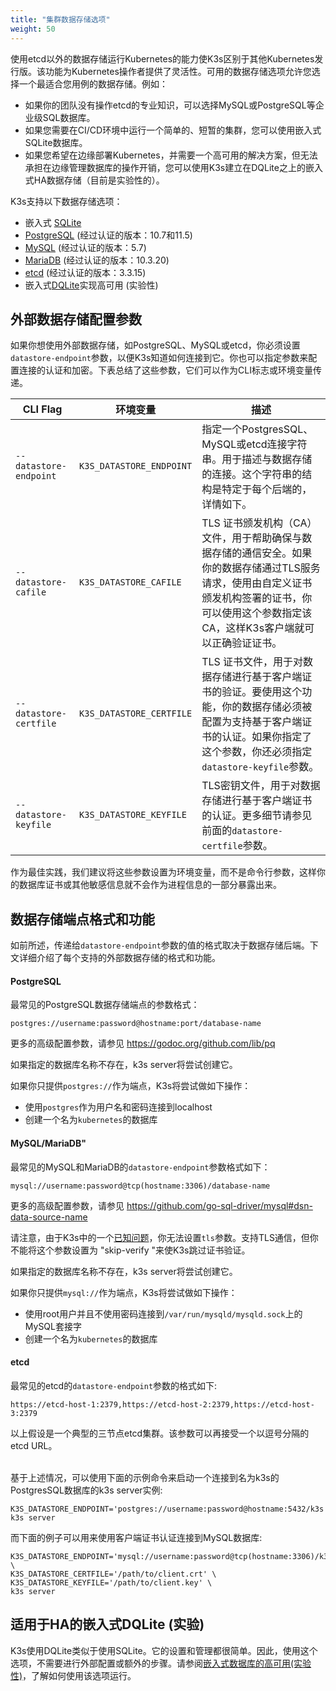 ```yaml
---
title: "集群数据存储选项"
weight: 50
---
```


使用etcd以外的数据存储运行Kubernetes的能力使K3s区别于其他Kubernetes发行版。该功能为Kubernetes操作者提供了灵活性。可用的数据存储选项允许您选择一个最适合您用例的数据存储。例如：

* 如果你的团队没有操作etcd的专业知识，可以选择MySQL或PostgreSQL等企业级SQL数据库。
* 如果您需要在CI/CD环境中运行一个简单的、短暂的集群，您可以使用嵌入式SQLite数据库。
* 如果您希望在边缘部署Kubernetes，并需要一个高可用的解决方案，但无法承担在边缘管理数据库的操作开销，您可以使用K3s建立在DQLite之上的嵌入式HA数据存储（目前是实验性的）。

K3s支持以下数据存储选项：

* 嵌入式 [SQLite](https://www.sqlite.org/index.html)
* [PostgreSQL](https://www.postgresql.org/) (经过认证的版本：10.7和11.5)
* [MySQL](https://www.mysql.com/) (经过认证的版本：5.7)
* [MariaDB](https://mariadb.org/) (经过认证的版本：10.3.20)
* [etcd](https://etcd.io/) (经过认证的版本：3.3.15)
* 嵌入式[DQLite](https://dqlite.io/)实现高可用 (实验性)

## 外部数据存储配置参数
如果你想使用外部数据存储，如PostgreSQL、MySQL或etcd，你必须设置`datastore-endpoint`参数，以便K3s知道如何连接到它。你也可以指定参数来配置连接的认证和加密。下表总结了这些参数，它们可以作为CLI标志或环境变量传递。

  CLI Flag | 环境变量 | 描述
  ------------|-------------|------------------
 `--datastore-endpoint` | `K3S_DATASTORE_ENDPOINT` | 指定一个PostgresSQL、MySQL或etcd连接字符串。用于描述与数据存储的连接。这个字符串的结构是特定于每个后端的，详情如下。
 `--datastore-cafile` | `K3S_DATASTORE_CAFILE` | TLS 证书颁发机构（CA）文件，用于帮助确保与数据存储的通信安全。如果你的数据存储通过TLS服务请求，使用由自定义证书颁发机构签署的证书，你可以使用这个参数指定该CA，这样K3s客户端就可以正确验证证书。 |                              
|  `--datastore-certfile` | `K3S_DATASTORE_CERTFILE` | TLS 证书文件，用于对数据存储进行基于客户端证书的验证。要使用这个功能，你的数据存储必须被配置为支持基于客户端证书的认证。如果你指定了这个参数，你还必须指定`datastore-keyfile`参数。 |     
|  `--datastore-keyfile` | `K3S_DATASTORE_KEYFILE` | TLS密钥文件，用于对数据存储进行基于客户端证书的认证。更多细节请参见前面的`datastore-certfile`参数。 |

作为最佳实践，我们建议将这些参数设置为环境变量，而不是命令行参数，这样你的数据库证书或其他敏感信息就不会作为进程信息的一部分暴露出来。

## 数据存储端点格式和功能
如前所述，传递给`datastore-endpoint`参数的值的格式取决于数据存储后端。下文详细介绍了每个支持的外部数据存储的格式和功能。

#### PostgreSQL

最常见的PostgreSQL数据存储端点的参数格式：

`postgres://username:password@hostname:port/database-name`

更多的高级配置参数，请参见 https://godoc.org/github.com/lib/pq

如果指定的数据库名称不存在，k3s server将尝试创建它。

如果你只提供`postgres://`作为端点，K3s将尝试做如下操作：

* 使用`postgres`作为用户名和密码连接到localhost
* 创建一个名为`kubernetes`的数据库


#### MySQL/MariaDB"

最常见的MySQL和MariaDB的`datastore-endpoint`参数格式如下：

`mysql://username:password@tcp(hostname:3306)/database-name`

更多的高级配置参数，请参见 https://github.com/go-sql-driver/mysql#dsn-data-source-name

请注意，由于K3s中的一个[已知问题](https://github.com/rancher/k3s/issues/1093)，你无法设置`tls`参数。支持TLS通信，但你不能将这个参数设置为 "skip-verify "来使K3s跳过证书验证。

如果指定的数据库名称不存在，k3s server将尝试创建它。

如果你只提供`mysql://`作为端点，K3s将尝试做如下操作：

* 使用root用户并且不使用密码连接到`/var/run/mysqld/mysqld.sock`上的MySQL套接字
* 创建一个名为`kubernetes`的数据库

#### etcd

最常见的etcd的`datastore-endpoint`参数的格式如下:

`https://etcd-host-1:2379,https://etcd-host-2:2379,https://etcd-host-3:2379`

以上假设是一个典型的三节点etcd集群。该参数可以再接受一个以逗号分隔的etcd URL。


<br/>基于上述情况，可以使用下面的示例命令来启动一个连接到名为k3s的PostgresSQL数据库的k3s server实例:
```
K3S_DATASTORE_ENDPOINT='postgres://username:password@hostname:5432/k3s' k3s server
```

而下面的例子可以用来使用客户端证书认证连接到MySQL数据库:
```
K3S_DATASTORE_ENDPOINT='mysql://username:password@tcp(hostname:3306)/k3s' \
K3S_DATASTORE_CERTFILE='/path/to/client.crt' \
K3S_DATASTORE_KEYFILE='/path/to/client.key' \
k3s server
```

## 适用于HA的嵌入式DQLite (实验)
K3s使用DQLite类似于使用SQLite。它的设置和管理都很简单。因此，使用这个选项，不需要进行外部配置或额外的步骤。请参阅[嵌入式数据库的高可用(实验性)](/docs/k3s/installation/ha-embedded/_index)，了解如何使用该选项运行。